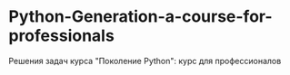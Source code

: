 # Python-Generation-a-course-for-professionals
Решения задач курса "Поколение Python": курс для профессионалов
